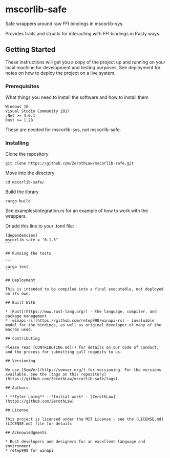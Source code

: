 # mscorlib-safe
Safe wrappers around raw FFI bindings in mscorlib-sys.

Provides traits and structs for interacting with FFI bindings in Rusty ways. 

## Getting Started

These instructions will get you a copy of the project up and running on your local machine for development and testing purposes. See deployment for notes on how to deploy the project on a live system.

### Prerequisites

What things you need to install the software and how to install them

```
Windows 10
Visual Studio Community 2017
.Net >= 4.6.1
Rust >= 1.28
```

These are needed for mscorlib-sys, not mscorlib-safe.

### Installing

Clone the repository

```
git clone https://github.com/ZerothLaw/mscorlib-safe.git
```

Move into the directory

```
cd mscorlib-safe/
```

Build the library

```
cargo build
```

See examples\integration.rs for an example of how to work with the wrappers.

Or add this line to your .toml file:

````
[dependencies]
mscorlib-safe = "0.1.3"
```

## Running the tests

```
cargo test
```

## Deployment

This is intended to be compiled into a final executable, not deployed on its own. 

## Built With

* [Rust](https://www.rust-lang.org/) - the language, compiler, and package management
* [winapi-rs](https://github.com/retep998/winapi-rs) - invaluable model for the bindings, as well as original developer of many of the macros used.

## Contributing

Please read [CONTRIBUTING.md]() for details on our code of conduct, and the process for submitting pull requests to us.

## Versioning

We use [SemVer](http://semver.org/) for versioning. For the versions available, see the [tags on this repository](https://github.com/ZerothLaw/mscorlib-safe/tags). 

## Authors

* **Tyler Laing** - *Initial work* - [ZerothLaw](https://github.com/ZerothLaw)

## License

This project is licensed under the MIT License - see the [LICENSE.md](LICENSE.md) file for details

## Acknowledgments

* Rust developers and designers for an excellent language and environment
* retep998 for winapi
